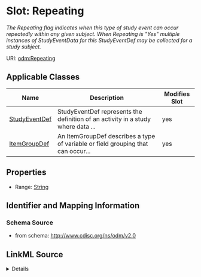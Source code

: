 # Slot: Repeating


_The Repeating flag indicates when this type of study event can occur repeatedly within any given subject. When Repeating is "Yes" multiple instances of StudyEventData for this StudyEventDef may be collected for a study subject._



URI: [odm:Repeating](http://www.cdisc.org/ns/odm/v2.0/Repeating)



<!-- no inheritance hierarchy -->




## Applicable Classes

| Name | Description | Modifies Slot |
| --- | --- | --- |
[StudyEventDef](StudyEventDef.md) | StudyEventDef represents the definition of an activity in a study where data ... |  yes  |
[ItemGroupDef](ItemGroupDef.md) | An ItemGroupDef describes a type of variable or field grouping that can occur... |  yes  |







## Properties

* Range: [String](String.md)





## Identifier and Mapping Information







### Schema Source


* from schema: http://www.cdisc.org/ns/odm/v2.0




## LinkML Source

<details>
```yaml
name: Repeating
description: The Repeating flag indicates when this type of study event can occur
  repeatedly within any given subject. When Repeating is "Yes" multiple instances
  of StudyEventData for this StudyEventDef may be collected for a study subject.
from_schema: http://www.cdisc.org/ns/odm/v2.0
rank: 1000
alias: Repeating
domain_of:
- StudyEventDef
- ItemGroupDef
range: string
any_of:
- range: YesOrNo
- range: ItemGroupRepeatingType

```
</details>